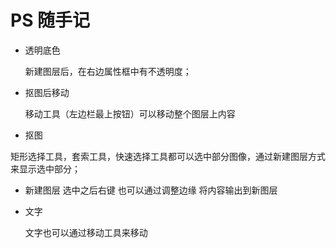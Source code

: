 # PS 随手记

* 透明底色

	新建图层后，在右边属性框中有不透明度；

* 抠图后移动

	移动工具（左边栏最上按钮）可以移动整个图层上内容

* 抠图

矩形选择工具，套索工具，快速选择工具都可以选中部分图像，通过新建图层方式来显示选中部分；

* 新建图层
	选中之后右键
	也可以通过调整边缘 将内容输出到新图层

* 文字

	文字也可以通过移动工具来移动
